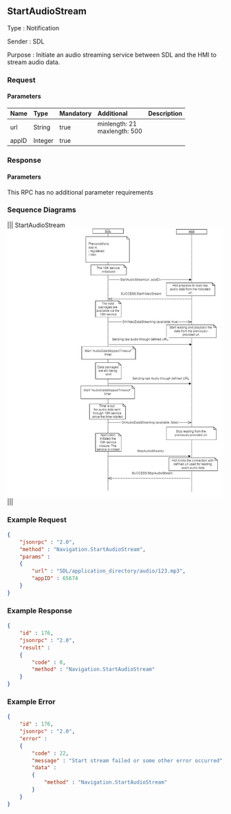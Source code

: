 ## StartAudioStream

Type
: Notification

Sender
: SDL

Purpose
: Initiate an audio streaming service between SDL and the HMI to stream audio data.

### Request

#### Parameters

|Name|Type|Mandatory|Additional|Description|
|:---|:---|:--------|:---------|:----------|
|url|String|true|minlength: 21<br>maxlength: 500||
|appID|Integer|true|||

### Response

#### Parameters

This RPC has no additional parameter requirements

### Sequence Diagrams
|||
StartAudioStream
![StartAudioStream](./assets/StartAudioStream.jpg)
|||

### Example Request

```json
{
	"jsonrpc" : "2.0",
	"method" : "Navigation.StartAudioStream",
	"params" :  
	{
		"url" : "SDL/application_directory/audio/123.mp3",
		"appID" : 65674
	}
}
```
### Example Response

```json
{
	"id" : 176,
	"jsonrpc" : "2.0",
	"result" :
	{
		"code" : 0,
		"method" : "Navigation.StartAudioStream"
	}
}
```

### Example Error

```json
{
	"id" : 176,
	"jsonrpc" : "2.0",
	"error" :
	{
		"code" : 22,
		"message" : "Start stream failed or some other error occurred",
		"data" :
		{
			"method" : "Navigation.StartAudioStream"
		}
	}
}
```
